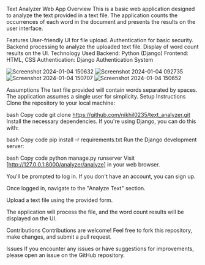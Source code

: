 Text Analyzer Web App
Overview
This is a basic web application designed to analyze the text provided in a text file. The application counts the occurrences of each word in the document and presents the results on the user interface.

Features
User-friendly UI for file upload.
Authentication for basic security.
Backend processing to analyze the uploaded text file.
Display of word count results on the UI.
Technology Used
Backend: Python (Django)
Frontend: HTML, CSS
Authentication: Django Authentication System


![Screenshot 2024-01-04 150632](https://github.com/nikhil0235/text_analyzer/assets/109364387/e0e009e1-e0ae-4140-8dd6-bb6ca479aedb)
![Screenshot 2024-01-04 092735](https://github.com/nikhil0235/text_analyzer/assets/109364387/ffe5709b-e393-4f67-9bb2-d204da90cb6d)
![Screenshot 2024-01-04 150707](https://github.com/nikhil0235/text_analyzer/assets/109364387/8471e697-55d0-4435-a7e3-297140236d50)
![Screenshot 2024-01-04 150652](https://github.com/nikhil0235/text_analyzer/assets/109364387/9fc67ea6-f8b6-4af8-84e5-9f7383595221)

Assumptions
The text file provided will contain words separated by spaces.
The application assumes a single user for simplicity.
Setup Instructions
Clone the repository to your local machine:

bash
Copy code
git clone https://github.com/nikhil0235/text_analyzer.git
Install the necessary dependencies. If you're using Django, you can do this with:

bash
Copy code
pip install -r requirements.txt
Run the Django development server:

bash
Copy code
python manage.py runserver
Visit [http://127.0.0.1:8000/analyzer/analyze] in your web browser.

You'll be prompted to log in. If you don't have an account, you can sign up.

Once logged in, navigate to the "Analyze Text" section.

Upload a text file using the provided form.

The application will process the file, and the word count results will be displayed on the UI.

Contributions
Contributions are welcome! Feel free to fork this repository, make changes, and submit a pull request.

Issues
If you encounter any issues or have suggestions for improvements, please open an issue on the GitHub repository.


